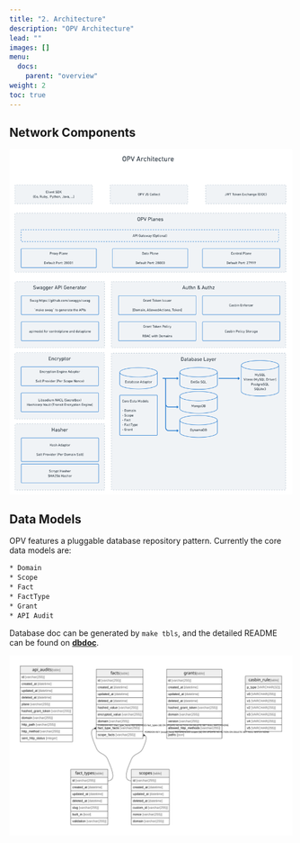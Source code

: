 ```yaml
---
title: "2. Architecture"
description: "OPV Architecture"
lead: ""
images: []
menu: 
  docs:
    parent: "overview"
weight: 2
toc: true
---
```


## Network Components

<img src="/images/arch.png" class="img-fluid" alt="arch.png">

## Data Models

OPV features a pluggable database repository pattern. Currently the core data models are:

```sh
* Domain
* Scope
* Fact
* FactType
* Grant
* API Audit
```

Database doc can be generated by `make tbls`, and the detailed README can be found on [**dbdoc**](https://github.com/open-privacy/opv/tree/main/docs/openprivacy.io/static/dbdoc).

<img src="/dbdoc/schema.svg" class="img-fluid" alt="schema.svg">
